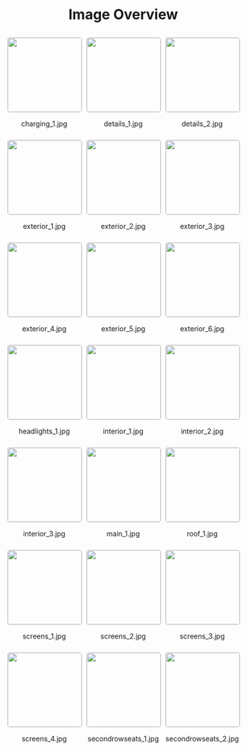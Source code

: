 <style>
    .image-gallery {
        display: flex;
        flex-wrap: wrap;
        gap: 10px;
        justify-content: center;
        padding: 10px;
    }
    .image-gallery img {
        width: 150px;
        height: auto;
        border: 1px solid #ddd;
        border-radius: 5px;
    }
    .image-gallery div {
        flex: 1 1 calc(33.333% - 20px); /* Three images per row on large screens */
        max-width: 150px;
        text-align: center;
    }
    @media (max-width: 768px) {
        .image-gallery div {
            flex: 1 1 calc(50% - 20px); /* Two images per row on medium screens */
        }
    }
    @media (max-width: 480px) {
        .image-gallery div {
            flex: 1 1 100%; /* One image per row on small screens */
        }
    }
</style>
<h1 style ="text-align: center;"> Image Overview </h1> <div class="image-gallery">
<div>
<img src="https://media.evkx.net/multimedia/models/maserati/grecale/grecale_folgore/charging_1_st.jpg">
<p>charging_1.jpg</p>
</div>
<div>
<img src="https://media.evkx.net/multimedia/models/maserati/grecale/grecale_folgore/details_1_st.jpg">
<p>details_1.jpg</p>
</div>
<div>
<img src="https://media.evkx.net/multimedia/models/maserati/grecale/grecale_folgore/details_2_st.jpg">
<p>details_2.jpg</p>
</div>
<div>
<img src="https://media.evkx.net/multimedia/models/maserati/grecale/grecale_folgore/exterior_1_st.jpg">
<p>exterior_1.jpg</p>
</div>
<div>
<img src="https://media.evkx.net/multimedia/models/maserati/grecale/grecale_folgore/exterior_2_st.jpg">
<p>exterior_2.jpg</p>
</div>
<div>
<img src="https://media.evkx.net/multimedia/models/maserati/grecale/grecale_folgore/exterior_3_st.jpg">
<p>exterior_3.jpg</p>
</div>
<div>
<img src="https://media.evkx.net/multimedia/models/maserati/grecale/grecale_folgore/exterior_4_st.jpg">
<p>exterior_4.jpg</p>
</div>
<div>
<img src="https://media.evkx.net/multimedia/models/maserati/grecale/grecale_folgore/exterior_5_st.jpg">
<p>exterior_5.jpg</p>
</div>
<div>
<img src="https://media.evkx.net/multimedia/models/maserati/grecale/grecale_folgore/exterior_6_st.jpg">
<p>exterior_6.jpg</p>
</div>
<div>
<img src="https://media.evkx.net/multimedia/models/maserati/grecale/grecale_folgore/headlights_1_st.jpg">
<p>headlights_1.jpg</p>
</div>
<div>
<img src="https://media.evkx.net/multimedia/models/maserati/grecale/grecale_folgore/interior_1_st.jpg">
<p>interior_1.jpg</p>
</div>
<div>
<img src="https://media.evkx.net/multimedia/models/maserati/grecale/grecale_folgore/interior_2_st.jpg">
<p>interior_2.jpg</p>
</div>
<div>
<img src="https://media.evkx.net/multimedia/models/maserati/grecale/grecale_folgore/interior_3_st.jpg">
<p>interior_3.jpg</p>
</div>
<div>
<img src="https://media.evkx.net/multimedia/models/maserati/grecale/grecale_folgore/main_1_st.jpg">
<p>main_1.jpg</p>
</div>
<div>
<img src="https://media.evkx.net/multimedia/models/maserati/grecale/grecale_folgore/roof_1_st.jpg">
<p>roof_1.jpg</p>
</div>
<div>
<img src="https://media.evkx.net/multimedia/models/maserati/grecale/grecale_folgore/screens_1_st.jpg">
<p>screens_1.jpg</p>
</div>
<div>
<img src="https://media.evkx.net/multimedia/models/maserati/grecale/grecale_folgore/screens_2_st.jpg">
<p>screens_2.jpg</p>
</div>
<div>
<img src="https://media.evkx.net/multimedia/models/maserati/grecale/grecale_folgore/screens_3_st.jpg">
<p>screens_3.jpg</p>
</div>
<div>
<img src="https://media.evkx.net/multimedia/models/maserati/grecale/grecale_folgore/screens_4_st.jpg">
<p>screens_4.jpg</p>
</div>
<div>
<img src="https://media.evkx.net/multimedia/models/maserati/grecale/grecale_folgore/secondrowseats_1_st.jpg">
<p>secondrowseats_1.jpg</p>
</div>
<div>
<img src="https://media.evkx.net/multimedia/models/maserati/grecale/grecale_folgore/secondrowseats_2_st.jpg">
<p>secondrowseats_2.jpg</p>
</div>
</div>
